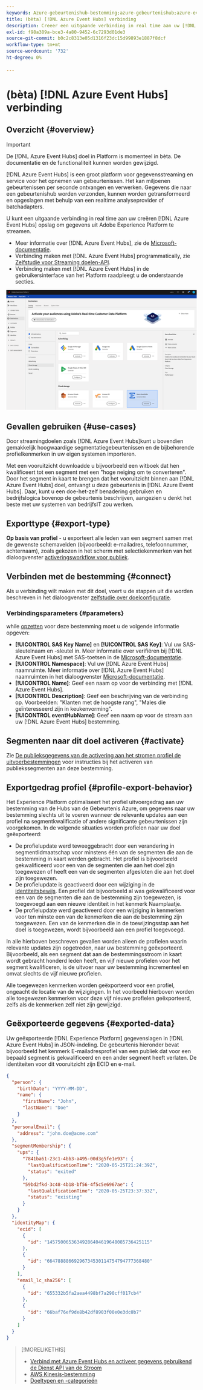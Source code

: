 ```yaml
---
keywords: Azure-gebeurtenishub-bestemming;azure-gebeurtenishub;azure-eventhub
title: (bèta) [!DNL Azure Event Hubs] verbinding
description: Creeer een uitgaande verbinding in real time aan uw [!DNL Azure Event Hubs] opslag naar streamgegevens van Experience Platform.
exl-id: f98a389a-bce3-4a80-9452-6c7293d01de3
source-git-commit: b0c2c8313e05d1316f23dc15d99893e1887f8dcf
workflow-type: tm+mt
source-wordcount: '732'
ht-degree: 0%

---
```


# (bèta) [!DNL Azure Event Hubs] verbinding

## Overzicht {#overview}

>[!IMPORTANT]
>
>De [!DNL Azure Event Hubs] doel in Platform is momenteel in bèta. De documentatie en de functionaliteit kunnen worden gewijzigd.

[!DNL Azure Event Hubs] is een groot platform voor gegevensstreaming en service voor het opnemen van gebeurtenissen. Het kan miljoenen gebeurtenissen per seconde ontvangen en verwerken. Gegevens die naar een gebeurtenishub worden verzonden, kunnen worden getransformeerd en opgeslagen met behulp van een realtime analyseprovider of batchadapters.

U kunt een uitgaande verbinding in real time aan uw creëren [!DNL Azure Event Hubs] opslag om gegevens uit Adobe Experience Platform te streamen.

* Meer informatie over [!DNL Azure Event Hubs], zie de [Microsoft-documentatie](https://docs.microsoft.com/en-us/azure/event-hubs/event-hubs-about).
* Verbinding maken met [!DNL Azure Event Hubs] programmatically, zie [Zelfstudie voor Streaming doelen-API](../../api/streaming-destinations.md).
* Verbinding maken met [!DNL Azure Event Hubs] in de gebruikersinterface van het Platform raadpleegt u de onderstaande secties.

![AWS Kinesis in de gebruikersinterface](../../assets/catalog/cloud-storage/event-hubs/catalog.png)

## Gevallen gebruiken {#use-cases}

Door streamingdoelen zoals [!DNL Azure Event Hubs]kunt u bovendien gemakkelijk hoogwaardige segmentatiegebeurtenissen en de bijbehorende profielkenmerken in uw eigen systemen importeren.

Met een vooruitzicht downloadde u bijvoorbeeld een witboek dat hen kwalificeert tot een segment met een &quot;hoge neiging om te converteren&quot;. Door het segment in kaart te brengen dat het vooruitzicht binnen aan [!DNL Azure Event Hubs] doel, ontvangt u deze gebeurtenis in [!DNL Azure Event Hubs]. Daar, kunt u een doe-het-zelf benadering gebruiken en bedrijfslogica bovenop de gebeurtenis beschrijven, aangezien u denkt het beste met uw systemen van bedrijfsIT zou werken.

## Exporttype {#export-type}

**Op basis van profiel** - u exporteert alle leden van een segment samen met de gewenste schemavelden (bijvoorbeeld: e-mailadres, telefoonnummer, achternaam), zoals gekozen in het scherm met selectiekenmerken van het dialoogvenster [activeringsworkflow voor publiek](../../ui/activate-streaming-profile-destinations.md#select-attributes).

## Verbinden met de bestemming {#connect}

Als u verbinding wilt maken met dit doel, voert u de stappen uit die worden beschreven in het dialoogvenster [zelfstudie over doelconfiguratie](../../ui/connect-destination.md).

### Verbindingsparameters {#parameters}

while [opzetten](../../ui/connect-destination.md) voor deze bestemming moet u de volgende informatie opgeven:

* **[!UICONTROL SAS Key Name]** en **[!UICONTROL SAS Key]**: Vul uw SAS-sleutelnaam en -sleutel in. Meer informatie over verifiëren bij [!DNL Azure Event Hubs] met SAS-toetsen in de [Microsoft-documentatie](https://docs.microsoft.com/en-us/azure/event-hubs/authenticate-shared-access-signature).
* **[!UICONTROL Namespace]**: Vul uw [!DNL Azure Event Hubs] naamruimte. Meer informatie over [!DNL Azure Event Hubs] naamruimten in het dialoogvenster [Microsoft-documentatie](https://docs.microsoft.com/en-us/azure/event-hubs/event-hubs-create#create-an-event-hubs-namespace).
* **[!UICONTROL Name]**: Geef een naam op voor de verbinding met [!DNL Azure Event Hubs].
* **[!UICONTROL Description]**: Geef een beschrijving van de verbinding op.  Voorbeelden: &quot;Klanten met de hoogste rang&quot;, &quot;Males die geïnteresseerd zijn in keukenvorming&quot;.
* **[!UICONTROL eventHubName]**: Geef een naam op voor de stream aan uw [!DNL Azure Event Hubs] bestemming.

## Segmenten naar dit doel activeren {#activate}

Zie [De publieksgegevens van de activering aan het stromen profiel de uitvoerbestemmingen](../../ui/activate-streaming-profile-destinations.md) voor instructies bij het activeren van publiekssegmenten aan deze bestemming.

## Exportgedrag profiel {#profile-export-behavior}

Het Experience Platform optimaliseert het profiel uitvoergedrag aan uw bestemming van de Hubs van de Gebeurtenis Azure, om gegevens naar uw bestemming slechts uit te voeren wanneer de relevante updates aan een profiel na segmentkwalificatie of andere significante gebeurtenissen zijn voorgekomen. In de volgende situaties worden profielen naar uw doel geëxporteerd:

* De profielupdate werd teweeggebracht door een verandering in segmentlidmaatschap voor minstens één van de segmenten die aan de bestemming in kaart werden gebracht. Het profiel is bijvoorbeeld gekwalificeerd voor een van de segmenten die aan het doel zijn toegewezen of heeft een van de segmenten afgesloten die aan het doel zijn toegewezen.
* De profielupdate is geactiveerd door een wijziging in de [identiteitsbewijs](/help/xdm/field-groups/profile/identitymap.md). Een profiel dat bijvoorbeeld al was gekwalificeerd voor een van de segmenten die aan de bestemming zijn toegewezen, is toegevoegd aan een nieuwe identiteit in het kenmerk Naamplaatje.
* De profielupdate werd geactiveerd door een wijziging in kenmerken voor ten minste een van de kenmerken die aan de bestemming zijn toegewezen. Een van de kenmerken die in de toewijzingsstap aan het doel is toegewezen, wordt bijvoorbeeld aan een profiel toegevoegd.

In alle hierboven beschreven gevallen worden alleen de profielen waarin relevante updates zijn opgetreden, naar uw bestemming geëxporteerd. Bijvoorbeeld, als een segment dat aan de bestemmingsstroom in kaart wordt gebracht honderd leden heeft, en vijf nieuwe profielen voor het segment kwalificeren, is de uitvoer naar uw bestemming incrementeel en omvat slechts de vijf nieuwe profielen.

Alle toegewezen kenmerken worden geëxporteerd voor een profiel, ongeacht de locatie van de wijzigingen. In het voorbeeld hierboven worden alle toegewezen kenmerken voor deze vijf nieuwe profielen geëxporteerd, zelfs als de kenmerken zelf niet zijn gewijzigd.

## Geëxporteerde gegevens {#exported-data}

Uw geëxporteerde [!DNL Experience Platform] gegevenslagen in [!DNL Azure Event Hubs] in JSON-indeling. De gebeurtenis hieronder bevat bijvoorbeeld het kenmerk E-mailadresprofiel van een publiek dat voor een bepaald segment is gekwalificeerd en een ander segment heeft verlaten. De identiteiten voor dit vooruitzicht zijn ECID en e-mail.

```json
{
  "person": {
    "birthDate": "YYYY-MM-DD",
    "name": {
      "firstName": "John",
      "lastName": "Doe"
    }
  },
  "personalEmail": {
    "address": "john.doe@acme.com"
  },
  "segmentMembership": {
    "ups": {
      "7841ba61-23c1-4bb3-a495-00d3g5fe1e93": {
        "lastQualificationTime": "2020-05-25T21:24:39Z",
        "status": "exited"
      },
      "59bd2fkd-3c48-4b18-bf56-4f5c5e6967ae": {
        "lastQualificationTime": "2020-05-25T23:37:33Z",
        "status": "existing"
      }
    }
  },
  "identityMap": {
    "ecid": [
      {
        "id": "14575006536349286404619648085736425115"
      },
      {
        "id": "66478888669296734530114754794777368480"
      }
    ],
    "email_lc_sha256": [
      {
        "id": "655332b5fa2aea4498bf7a290cff017cb4"
      },
      {
        "id": "66baf76ef9de8b42df8903f00e0e3dc0b7"
      }
    ]
  }
}
```


>[!MORELIKETHIS]
>
>* [Verbind met Azure Event Hubs en activeer gegevens gebruikend de Dienst API van de Stroom](../../api/streaming-destinations.md)
>* [AWS Kinesis-bestemming](./amazon-kinesis.md)
>* [Doeltypen en -categorieën](../../destination-types.md)


